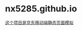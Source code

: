 # nx5285.github.io
<a href="https://nx5285.github.io/jingdongmobile/index.html">这个项目是京东移动端静态页面模拟</a>

